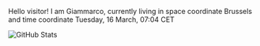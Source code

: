 Hello visitor! I am Giammarco, currently living in space coordinate Brussels and time coordinate Tuesday, 16 March, 07:04 CET

![GitHub Stats](https://github-readme-stats.vercel.app/api?username=grcasanova)
